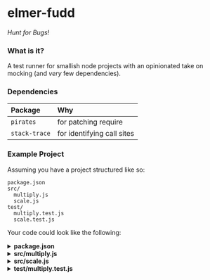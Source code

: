 # elmer-fudd

_Hunt for Bugs!_

### What is it?

A test runner for smallish node projects with an opinionated take on mocking (and _very_ few dependencies).

### Dependencies

|Package|Why|
|:------|:--|
|`pirates`| for patching require |
|`stack-trace`| for identifying call sites |

### Example Project

Assuming you have a project structured like so:

```
package.json
src/
  multiply.js
  scale.js
test/
  multiply.test.js
  scale.test.js
```

Your code could look like the following:

<details><summary><strong>package.json</strong></summary><div>
  
```json
{
  "elmer-fudd": {
    "ext": "test.js",
    "root": "test",
    "alias": {
      "@src": "src"
    }
  },
  "scripts": {
    "test": "elmer-fudd"
  },
}
```

</div></details>

<details><summary><strong>src/multiply.js</strong></summary><div>
  
```javascript
const scale = require('./scale');
module.exports = (value) => value * scale;
```

</div></details>

<details><summary><strong>src/scale.js</strong></summary><div>
  
```javascript
module.exports = 10;
```

</div></details>

</div></details>

<details><summary><strong>test/multiply.test.js</strong></summary><div>
  
```javascript
const { test, assert } = require('elmer-fudd');

test({
  name: 'Multiply without mocking',
  unit: '@src/multiply',
  spec: (multiply) => {
    assert.equal(multiply(5), 50);
  }
});

test({
  name: 'Multiply with mocked scale',
  unit: '@src/multiply',
  mock: [
    ['@src/scale', 2]
  ],
  spec: (multiply) => {
    assert.equal(multiply(5), 10);
  }
});

```
